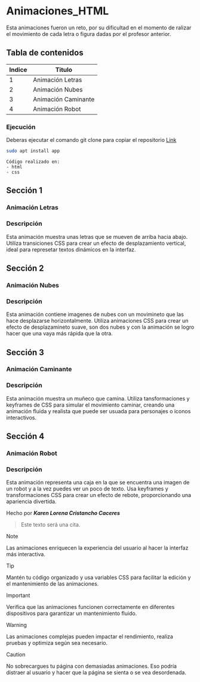 # Animaciones_HTML
Esta animaciones fueron un reto, por su dificultad en el momento de ralizar el movimiento de cada letra o figura dadas por el profesor anterior.

## Tabla de contenidos
| Indice | Titulo  |
|--|--|
| 1 | Animación Letras |
| 2 | Animación Nubes |
| 3 | Animación Caminante |
| 4 | Animación Robot |

### Ejecución
Deberas ejecutar el comando git clone para copiar el repositorio
  [Link](https://github.com/KarenLore/Animaciones_HTML.git)

``` bash
sudo apt install app
```

```
Código realizado en:
- html
- css
```

## Sección 1
### Animación Letras
### Descripción
Esta animación muestra unas letras que se mueven de arriba hacia abajo. Utiliza transiciones CSS para crear un efecto de desplazamiento vertical, ideal para represetar textos dinámicos en la interfaz.  

## Sección 2
### Animación Nubes
### Descripción
Esta animación contiene imagenes de nubes con un movimineto que las hace desplazarse horizontalmente. Utiliza animaciones CSS para crear un efecto de desplazamineto suave, son dos nubes y con la animación se logro hacer que una vaya más rápida que la otra.

## Sección 3
### Animación Caminante
### Descripción
Esta animación muestra un muñeco que camina. Utiliza tansformaciones y keyframes de CSS para simular el movimiento caminar, creando una animación fluida y realista que puede ser usuada para personajes o iconos interactivos. 

## Sección 4
### Animación Robot
### Descripción
Esta animación representa una caja en la que se encuentra una imagen de un robot y a la vez puedes ver un poco de texto. Usa keyframes y transformaciones CSS para crear un efecto de rebote, proporcionando una apariencia divertida.

Hecho por ***Karen Lorena Cristancho Caceres***

>Este texto será una cita.

> [!NOTE]
> Las animaciones enriquecen la experiencia del usuario al hacer la interfaz más interactiva.

> [!TIP]
> Mantén tu código organizado y usa variables CSS para facilitar la edición y el mantenimiento de las animaciones.

> [!IMPORTANT]  
> Verifica que las animaciones funcionen correctamente en diferentes dispositivos para garantizar un mantenimiento fluido.

> [!WARNING]  
> Las animaciones complejas pueden impactar el rendimiento, realiza pruebas y optimiza según sea necesario.

> [!CAUTION]
> No sobrecargues tu página con demasiadas animaciones. Eso podría distraer al usuario y hacer que la página se sienta o se vea desordenada.
